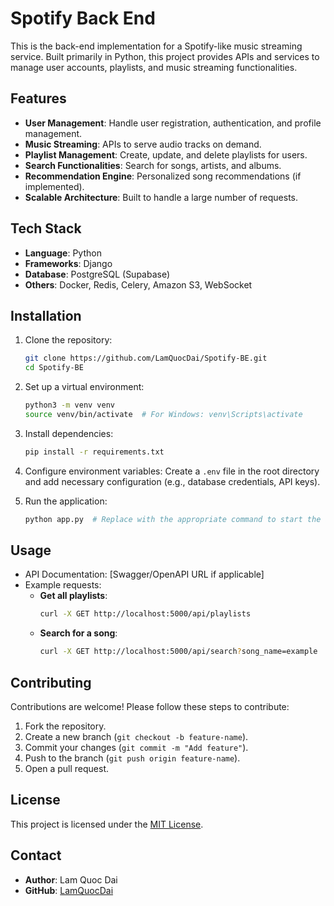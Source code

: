 # Spotify Back End

This is the back-end implementation for a Spotify-like music streaming service. Built primarily in Python, this project provides APIs and services to manage user accounts, playlists, and music streaming functionalities.

## Features

- **User Management**: Handle user registration, authentication, and profile management.
- **Music Streaming**: APIs to serve audio tracks on demand.
- **Playlist Management**: Create, update, and delete playlists for users.
- **Search Functionalities**: Search for songs, artists, and albums.
- **Recommendation Engine**: Personalized song recommendations (if implemented).
- **Scalable Architecture**: Built to handle a large number of requests.

## Tech Stack

- **Language**: Python
- **Frameworks**: Django
- **Database**: PostgreSQL (Supabase)
- **Others**:  Docker, Redis, Celery, Amazon S3, WebSocket

## Installation

1. Clone the repository:
   ```bash
   git clone https://github.com/LamQuocDai/Spotify-BE.git
   cd Spotify-BE
   ```

2. Set up a virtual environment:
   ```bash
   python3 -m venv venv
   source venv/bin/activate  # For Windows: venv\Scripts\activate
   ```

3. Install dependencies:
   ```bash
   pip install -r requirements.txt
   ```

4. Configure environment variables:
   Create a `.env` file in the root directory and add necessary configuration (e.g., database credentials, API keys).

5. Run the application:
   ```bash
   python app.py  # Replace with the appropriate command to start the app
   ```

## Usage

- API Documentation: [Swagger/OpenAPI URL if applicable]
- Example requests:
  - **Get all playlists**:
    ```bash
    curl -X GET http://localhost:5000/api/playlists
    ```
  - **Search for a song**:
    ```bash
    curl -X GET http://localhost:5000/api/search?song_name=example
    ```

## Contributing

Contributions are welcome! Please follow these steps to contribute:

1. Fork the repository.
2. Create a new branch (`git checkout -b feature-name`).
3. Commit your changes (`git commit -m "Add feature"`).
4. Push to the branch (`git push origin feature-name`).
5. Open a pull request.

## License

This project is licensed under the [MIT License](LICENSE).

## Contact

- **Author**: Lam Quoc Dai
- **GitHub**: [LamQuocDai](https://github.com/LamQuocDai)
